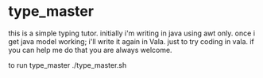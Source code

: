 type_master
===========

this is a simple typing tutor. initially i'm writing in java using awt only. once i get java model working; i'll write it again in Vala. just to try coding in vala. if you can help me do that you are always welcome.

to run type_master
./type_master.sh
